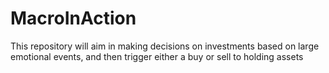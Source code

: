 # MacroInAction
This repository will aim in making decisions on investments based on large emotional events, and then trigger either a buy or sell to holding assets
